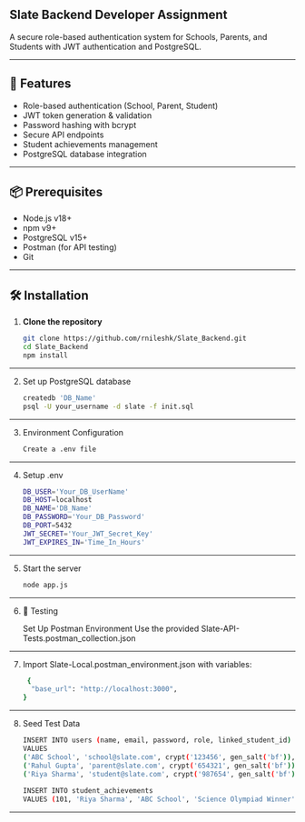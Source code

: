 ## Slate Backend Developer Assignment

A secure role-based authentication system for Schools, Parents, and Students with JWT authentication and PostgreSQL.

---

## 🚀 Features

- Role-based authentication (School, Parent, Student)
- JWT token generation & validation
- Password hashing with bcrypt
- Secure API endpoints
- Student achievements management
- PostgreSQL database integration

---

## 📦 Prerequisites

- Node.js v18+
- npm v9+
- PostgreSQL v15+
- Postman (for API testing)
- Git

---

## 🛠️ Installation

1. **Clone the repository**
   ```bash
   git clone https://github.com/rnileshk/Slate_Backend.git
   cd Slate_Backend
   npm install

---

2. Set up PostgreSQL database
   ```bash
   createdb 'DB_Name'
   psql -U your_username -d slate -f init.sql

---

3. Environment Configuration
   ```bash
   Create a .env file

---

4. Setup .env 
   ```bash
   DB_USER='Your_DB_UserName'
   DB_HOST=localhost
   DB_NAME='DB_Name'
   DB_PASSWORD='Your_DB_Password'
   DB_PORT=5432
   JWT_SECRET='Your_JWT_Secret_Key'
   JWT_EXPIRES_IN='Time_In_Hours'

---

5. Start the server
   ```bash
   node app.js

---

6. 🧪 Testing

   Set Up Postman Environment
   Use the provided Slate-API-Tests.postman_collection.json

---

7. Import Slate-Local.postman_environment.json with variables:
   ```bash
    {
     "base_url": "http://localhost:3000",
   }

---

8. Seed Test Data
   ```bash
   INSERT INTO users (name, email, password, role, linked_student_id) 
   VALUES
   ('ABC School', 'school@slate.com', crypt('123456', gen_salt('bf')), 'School', NULL),
   ('Rahul Gupta', 'parent@slate.com', crypt('654321', gen_salt('bf')), 'Parent', 101),
   ('Riya Sharma', 'student@slate.com', crypt('987654', gen_salt('bf')), 'Student', 101);
  
   INSERT INTO student_achievements 
   VALUES (101, 'Riya Sharma', 'ABC School', 'Science Olympiad Winner');

---
   
